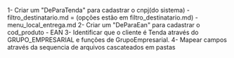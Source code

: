 1- Criar um "DeParaTenda" para cadastrar o cnpj(do sistema) - filtro_destinatario.md = (opções estão em filtro_destinatario.md) - menu_local_entrega.md
2- Criar um "DeParaEan" para cadastrar o cod_produto - EAN
3- Identificar que o cliente é Tenda através do GRUPO_EMPRESARIAL e funções de GrupoEmpresarial.
4- Mapear campos através da sequencia de arquivos cascateados em pastas
